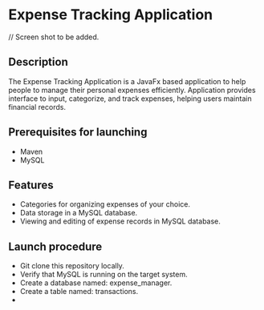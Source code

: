 # Expense Tracking Application

// Screen shot to be added.

## Description
The Expense Tracking Application is a JavaFx based application to help people to manage their personal expenses efficiently.
Application provides interface to input, categorize, and track expenses, helping users maintain financial records.

## Prerequisites for launching
 - Maven
 - MySQL


## Features
- Categories for organizing expenses of your choice.
- Data storage in a MySQL database.
- Viewing and editing of expense records in MySQL database.

## Launch procedure
- Git clone this repository locally.
- Verify that MySQL is running on the target system.
- Create a database named: expense_manager.
- Create a table named: transactions.
- 
